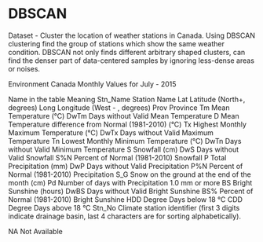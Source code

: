 # DBSCAN

Dataset - Cluster the location of weather stations in Canada. Using DBSCAN clustering find the group of stations which show the same weather condition. DBSCAN not only finds different arbitrary shaped clusters, can find the denser part of data-centered samples by ignoring less-dense areas or noises.


 Environment Canada Monthly Values for July - 2015

Name in the table 	        Meaning
Stn_Name 	                  Station Name
Lat 	                      Latitude (North+, degrees)
Long                      	Longitude (West - , degrees)
Prov 	                      Province
Tm 	                        Mean Temperature (°C)
DwTm 	                      Days without Valid Mean Temperature
D 	                        Mean Temperature difference from Normal (1981-2010) (°C)
Tx 	                        Highest Monthly Maximum Temperature (°C)
DwTx 	                      Days without Valid Maximum Temperature
Tn 	                        Lowest Monthly Minimum Temperature (°C)
DwTn 	                      Days without Valid Minimum Temperature
S 	                        Snowfall (cm)
DwS 	                      Days without Valid Snowfall
S%N 	                      Percent of Normal (1981-2010) Snowfall
P 	                        Total Precipitation (mm)
DwP 	                      Days without Valid Precipitation
P%N 	                      Percent of Normal (1981-2010) Precipitation
S_G 	                      Snow on the ground at the end of the month (cm)
Pd 	                        Number of days with Precipitation 1.0 mm or more
BS 	                        Bright Sunshine (hours)
DwBS                      	Days without Valid Bright Sunshine
BS% 	                      Percent of Normal (1981-2010) Bright Sunshine
HDD 	                      Degree Days below 18 °C
CDD 	                      Degree Days above 18 °C
Stn_No 	                    Climate station identifier (first 3 digits indicate drainage basin, last 4 characters are for sorting alphabetically).


NA 	                        Not Available
